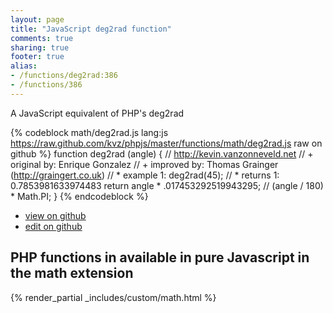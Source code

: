 ```yaml
---
layout: page
title: "JavaScript deg2rad function"
comments: true
sharing: true
footer: true
alias:
- /functions/deg2rad:386
- /functions/386
---
```

<!-- Generated by Rakefile:build -->
A JavaScript equivalent of PHP's deg2rad

{% codeblock math/deg2rad.js lang:js https://raw.github.com/kvz/phpjs/master/functions/math/deg2rad.js raw on github %}
function deg2rad (angle) {
    // http://kevin.vanzonneveld.net
    // +   original by: Enrique Gonzalez
    // +     improved by: Thomas Grainger (http://graingert.co.uk)
    // *     example 1: deg2rad(45);
    // *     returns 1: 0.7853981633974483
    return angle * .017453292519943295; // (angle / 180) * Math.PI;
}
{% endcodeblock %}

 - [view on github](https://github.com/kvz/phpjs/blob/master/functions/math/deg2rad.js)
 - [edit on github](https://github.com/kvz/phpjs/edit/master/functions/math/deg2rad.js)

## PHP functions in available in pure Javascript in the math extension
{% render_partial _includes/custom/math.html %}
